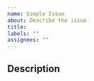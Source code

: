 ```yaml
---
name: Simple Issue
about: Describe the issue
title:
labels: ""
assignees: ""
---
```


## Description
